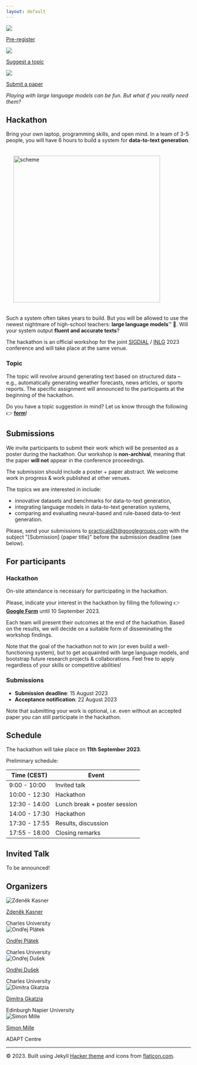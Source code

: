 ```yaml
---
layout: default
---
```

 <div class="forms-container">
<div class="forms">
    <img src="assets/images/google-forms.png">
    <a href="https://forms.gle/Ze15Fbd2kG6RQV8D9">
    <p>Pre-register</p>
    </a>
</div>
<div class="forms">
    <img src="assets/images/google-forms.png">
    <a href="https://forms.gle/ZCjZPtkxBgfwKDYd8">
    <p>Suggest a topic</p>
    </a>
</div>
<div class="forms">
    <img src="assets/images/mail.png">
    <a href="mailto:practicald2t@googlegroups.com">
    <p>Submit a paper</p>
    </a>
</div>
</div>



*Playing with large language models can be fun. But what if you really need them?*

## Hackathon
Bring your own laptop, programming skills, and open mind. In a team of 3-5 people, you will have 6 hours to build a system for **data-to-text generation**. 

<img src="assets/images/drawing.png" alt= "scheme" width="400px" style="margin: 20px; max-width: 90%">

Such a system often takes years to build. But you will be allowed to use the newest nightmare of high-school teachers: **large language models**™ 🦜. Will your system output **fluent and accurate texts**?

The hackathon is an official workshop for the joint <a href="https://2023.sigdial.org">SIGDIAL</a> / <a href="https://inlg2023.github.io">INLG</a> 2023 conference and will take place at the same venue.


### Topic
The topic will revolve around generating text based on structured data – e.g., automatically generating weather forecasts, news articles, or sports reports. The specific assignment will announced to the participants at the beginning of the hackathon. 

Do you have a topic suggestion in mind? Let us know through the following 👉️ **[form](https://forms.gle/ZCjZPtkxBgfwKDYd8)**!


## Submissions
We invite participants to submit their work which will be presented as a poster during the hackathon. Our workshop is **non-archival**, meaning that the paper **will not** appear in the conference proceedings.


The submission should include a poster + paper abstract. We welcome work in progress & work published at other venues.

The topics we are interested in include:
- innovative datasets and benchmarks for data-to-text generation,
- integrating language models in data-to-text generation systems,
- comparing and evaluating neural-based and rule-based data-to-text generation.

Please, send your submissions to [practicald2t@googlegroups.com](mailto:practicald2t@googlegroups.com) with the subject "[Submission] {paper title}" before the submission deadline (see below).



## For participants

### Hackathon
On-site attendance is necessary for participating in the hackathon.

Please, indicate your interest in the hackathon by filling the following 👉️ **[Google Form](https://forms.gle/Ze15Fbd2kG6RQV8D9)** until 10 September 2023.

Each team will present their outcomes at the end of the hackathon. Based on the results, we will decide on a suitable form of disseminating the workshop findings.

Note that the goal of the hackathon not to win (or even build a well-functioning system), but to get acquainted with large language models, and bootstrap future research projects & collaborations. Feel free to apply regardless of your skills or competitive abilities!


### Submissions
- **Submission deadline**: 15 August 2023
- **Acceptance notification**: 22 August 2023

Note that submitting your work is optional, i.e. even without an accepted paper you can still participate in the hackathon.


## Schedule
The hackathon will take place on **11th September 2023**.

Preliminary schedule:

| Time (CEST)   | Event                        |
| ------------- | ---------------------------- |
| 9:00 - 10:00  | Invited talk                 |
| 10:00 - 12:30 | Hackathon                    |
| 12:30 - 14:00 | Lunch break + poster session |
| 14:00 - 17:30 | Hackathon                    |
| 17:30 - 17:55 | Results, discussion          |
| 17:55 - 18:00 | Closing remarks              |


## Invited Talk
To be announced!


## Organizers
<div class="organizer-container">
<div class="organizer">
        <img src="assets/images/organizers/zdenek_kasner.jpg" alt="Zdeněk Kasner">
        <a href="https://kasnerz.github.io">
            <p>Zdeněk Kasner</p>
        </a>
        <span>Charles University</span>
    </div>
    
<div class="organizer">
    <img src="assets/images/organizers/ondrej_platek.jpg" alt="Ondřej Plátek">
    <a href="http://opla.cz">
    <p>Ondřej Plátek</p>
     </a>
    <span>Charles University</span>
</div>

<div class="organizer">
    <img src="assets/images/organizers/ondrej_dusek.jpg" alt="Ondřej Dušek">
    <a href="https://tuetschek.github.io/">
        <p>Ondřej Dušek</p>
    </a>
    <span>Charles University</span>
</div>

<div class="organizer">
    <img src="assets/images/organizers/dimitra_gkatzia.jpg" alt="Dimitra Gkatzia">
    <a href="https://dimitragkatzia.wordpress.com">
        <p>Dimitra Gkatzia</p>
    </a>
    <span>Edinburgh Napier University</span>
</div>

<div class="organizer">
    <img src="assets/images/organizers/simon_mille.jpeg" alt="Simon Mille">
    <a href="https://www.adaptcentre.ie/experts/simon-mille/">
        <p>Simon Mille</p>
    </a>
    <span>ADAPT Centre</span>
</div>
</div>
<hr>
<div class="footer">
    © 2023. Built using Jekyll <a href="https://github.com/pages-themes/hacker">Hacker theme</a> and icons from <a
      href="https://flaticon.com">flaticon.com</a>.
  </div>